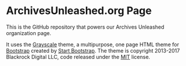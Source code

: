 # ArchivesUnleashed.org Page

This is the GitHub repository that powers our Archives Unleashed organization page.

It uses the [Grayscale](http://startbootstrap.com/template-overviews/grayscale/) theme, a multipurpose, one page HTML theme for [Bootstrap](http://getbootstrap.com/) created by [Start Bootstrap](http://startbootstrap.com/). The theme is copyright 2013-2017 Blackrock Digital LLC, code released under the [MIT](https://github.com/BlackrockDigital/startbootstrap-full-width-pics/blob/gh-pages/LICENSE) license.